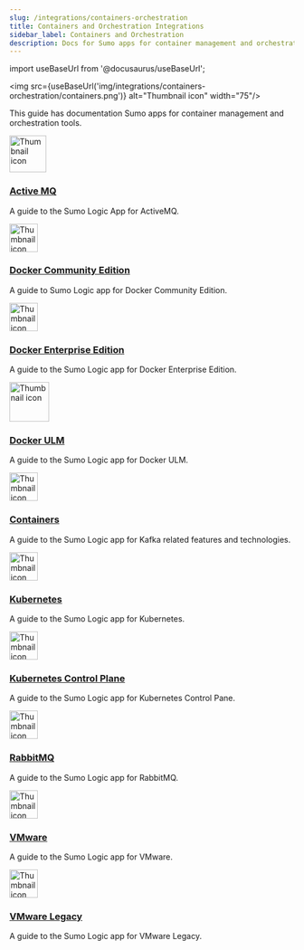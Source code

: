 ```yaml
---
slug: /integrations/containers-orchestration
title: Containers and Orchestration Integrations
sidebar_label: Containers and Orchestration
description: Docs for Sumo apps for container management and orchestration tools.
---
```


import useBaseUrl from '@docusaurus/useBaseUrl';

<img src={useBaseUrl('img/integrations/containers-orchestration/containers.png')} alt="Thumbnail icon" width="75"/>

This guide has documentation Sumo apps for container management and orchestration tools.  

<div className="box-wrapper" markdown="1">
<div className="box box1 card">
  <div className="container">
  <img src={useBaseUrl('img/integrations/containers-orchestration/activemq.png')} alt="Thumbnail icon" width="65"/>
  <h3><a href="/docs/integrations/containers-orchestration/">Active MQ</a></h3>
  <p>A guide to the Sumo Logic App for ActiveMQ.</p>
  </div>
</div>
<div className="box box2 card">
  <div className="container">
  <img src={useBaseUrl('img/integrations/containers-orchestration/docker.png')} alt="Thumbnail icon" width="50"/>
  <h3><a href="/docs/integrations/containers-orchestration/">Docker Community Edition</a></h3>
  <p>A guide to Sumo Logic app for Docker Community Edition.</p>
  </div>
</div>
    <div className="box box3 card">
      <div className="container">
      <img src={useBaseUrl('img/integrations/containers-orchestration/docker.png')} alt="Thumbnail icon" width="50"/>
      <h3><a href="/docs/integrations/containers-orchestration/">Docker Enterprise Edition</a></h3>
      <p>A guide to the Sumo Logic app for Docker Enterprise Edition.</p>
      </div>
    </div>
    <div className="box box4 card">
      <div className="container">
      <img src={useBaseUrl('img/integrations/containers-orchestration/docker.png')} alt="Thumbnail icon" width="70"/>
      <h3><a href="/docs/integrations/containers-orchestration/">Docker ULM</a></h3>
      <p>A guide to the Sumo Logic app for Docker ULM.</p>
      </div>
    </div>
    <div className="box box5 card">
      <div className="container">
      <img src={useBaseUrl('img/integrations/containers-orchestration/kafka.png')} alt="Thumbnail icon" width="50"/>
      <h3><a href="/docs/integrations/containers-orchestration/Kafka">Containers</a></h3>
      <p>A guide to the Sumo Logic app for Kafka related features and technologies.</p>
      </div>
    </div>
    <div className="box box6 card">
      <div className="container">
      <img src={useBaseUrl('img/integrations/containers-orchestration/k8s.png')} alt="Thumbnail icon" width="50"/>
      <h3><a href="/docs/integrations/containers-orchestration/">Kubernetes</a></h3>
      <p>A guide to the Sumo Logic app for Kubernetes.</p>
      </div>
    </div>
    <div className="box box7 card">
      <div className="container">
      <img src={useBaseUrl('img/integrations/containers-orchestration/k8s.png')} alt="Thumbnail icon" width="50"/>
      <h3><a href="/docs/integrations/containers-orchestration/">Kubernetes Control Plane</a></h3>
      <p>A guide to the Sumo Logic app for Kubernetes Control Pane.</p>
      </div>
    </div>
    <div className="box box8 card">
      <div className="container">
      <img src={useBaseUrl('img/integrations/containers-orchestration/rabbitmq.png')} alt="Thumbnail icon" width="50"/>
      <h3><a href="/docs/integrations/containers-orchestration/">RabbitMQ</a></h3>
      <p>A guide to the Sumo Logic app for RabbitMQ.</p>
      </div>
    </div>
    <div className="box box9 card">
      <div className="container">
      <img src={useBaseUrl('img/integrations/containers-orchestration/vmware.png')} alt="Thumbnail icon" width="50"/>
      <h3><a href="/docs/integrations/containers-orchestration/">VMware</a></h3>
      <p>A guide to the Sumo Logic app for VMware.</p>
      </div>
    </div>
    <div className="box box10 card">
      <div className="container">
      <img src={useBaseUrl('img/integrations/containers-orchestration/vmware.png')} alt="Thumbnail icon" width="50"/>
      <h3><a href="/docs/integrations/containers-orchestration/">VMware Legacy</a></h3>
      <p>A guide to the Sumo Logic app for VMware Legacy.</p>
      </div>
    </div>
  </div>
